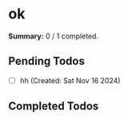 # ok

**Summary:** 0 / 1 completed.

## Pending Todos
- [ ] hh (Created: Sat Nov 16 2024)

## Completed Todos
